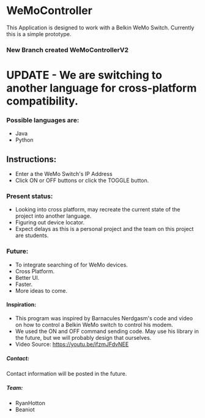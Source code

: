 # WeMoController
This Application is designed to work with a Belkin WeMo Switch.
Currently this is a simple prototype.
### New Branch created WeMoControllerV2


# UPDATE - We are switching to another language for cross-platform compatibility.
### Possible languages are:
- Java
- Python


## Instructions:
- Enter a the WeMo Switch's IP Address
- Click ON or OFF buttons or click the TOGGLE button.

### Present status:
- Looking into cross platform, may recreate the current state of the project into another language.
- Figuring out device locator.
- Expect delays as this is a personal project and the team on this project are students.

### Future:
- To integrate searching of for WeMo devices.
- Cross Platform.
- Better UI.
- Faster.
- More ideas to come.

#### Inspiration:
- This program was inspired by Barnacules Nerdgasm's code and video on how to control a Belkin WeMo switch to control his modem.
- We used the ON and OFF command sending code. May use his library in the future, but we will probably design that ourselves.
- Video Source: https://youtu.be/ifzmJFdvNEE

##### Contact:
Contact information will be posted in the future.

##### Team:
- RyanHotton
- Beaniot

